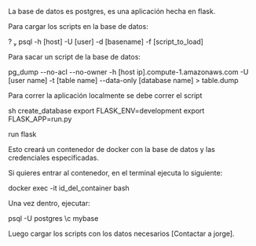 La base de datos es postgres, es una aplicación hecha en flask.

Para cargar los scripts en la base de datos:

?  psql  -h [host] -U [user] -d [basename]  -f  [script_to_load]

Para sacar un script de la base de datos:

pg_dump --no-acl --no-owner -h [host ip].compute-1.amazonaws.com -U [user name] -t [table name] --data-only [database name] > table.dump

Para correr la aplicación localmente se debe correr el script 

sh create_database
export FLASK_ENV=development
export FLASK_APP=run.py

run flask

Esto creará un contenedor de docker con la base de datos y las credenciales especificadas.

Si quieres entrar al contenedor, en el terminal ejecuta lo siguiente:

docker exec -it id_del_container bash

Una vez dentro, ejecutar:

psql -U postgres
\c mybase

Luego cargar los scripts con los datos necesarios [Contactar a jorge].


